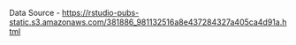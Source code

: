 Data Source -  https://rstudio-pubs-static.s3.amazonaws.com/381886_981132516a8e437284327a405ca4d91a.html

